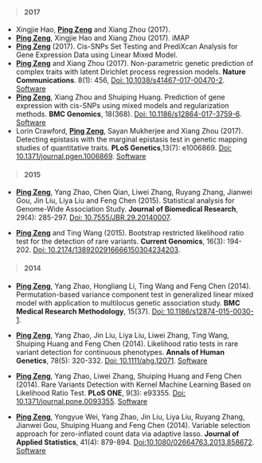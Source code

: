 
> #### 2017
+ Xingjie Hao, [**Ping Zeng**](https://github.com/biostatpzeng) and Xiang Zhou (2017). 
+ [**Ping Zeng**](https://github.com/biostatpzeng), Xingjie Hao and Xiang Zhou (2017). iMAP 
+ [**Ping Zeng**](https://github.com/biostatpzeng) (2017). Cis-SNPs Set Testing and PrediXcan Analysis for Gene Expression Data using Linear Mixed Model. 
+ [**Ping Zeng**](https://github.com/biostatpzeng) and Xiang Zhou (2017). Non-parametric genetic prediction of complex traits with latent Dirichlet process regression models. **Nature Communications**. 8(1): 456, [Doi: 10.1038/s41467-017-00470-2](https://www.nature.com/articles/s41467-017-00470-2?WT.feed_name=subjects_genetics). [Software](https://github.com/biostatpzeng/DPR)  
+ [**Ping Zeng**](https://github.com/biostatpzeng), Xiang Zhou and Shuiping Huang. Prediction of gene expression with cis-SNPs using mixed models and regularization methods. **BMC Genomics**, 18(368). [Doi: 10.1186/s12864-017-3759-6](https://bmcgenomics.biomedcentral.com/articles/10.1186/s12864-017-3759-6). [Software](https://github.com/genetics-statistics/GEMMA) 
+ Lorin Crawford, [**Ping Zeng**](https://github.com/biostatpzeng), Sayan Mukherjee and Xiang Zhou (2017). Detecting epistasis with the marginal epistasis test in genetic mapping studies of quantitative traits. **PLoS Genetics**,13(7): e1006869. [Doi: 10.1371/journal.pgen.1006869](http://journals.plos.org/plosgenetics/article?id=10.1371/journal.pgen.1006869). [Software](https://github.com/lorinanthony/MAPIT)
    
> #### 2015
+ [**Ping Zeng**](https://github.com/biostatpzeng), Yang Zhao, Chen Qian, Liwei Zhang, Ruyang Zhang, Jianwei Gou, Jin Liu, Liya Liu and Feng Chen (2015). Statistical analysis for Genome-Wide Association Study. **Journal of Biomedical Research**, 29(4): 285-297. [Doi: 10.7555/JBR.29.20140007](http://www.jbr-pub.org/ch/reader/view_abstract.aspx?file_no=JBR150403&flag=1).
    
+ [**Ping Zeng**](https://github.com/biostatpzeng) and Ting Wang (2015). Bootstrap restricted likelihood ratio test for the detection of rare variants. **Current Genomics**, 16(3): 194-202. [Doi: 10.2174/1389202916666150304234203](http://www.eurekaselect.com/129127).

> #### 2014
+ [**Ping Zeng**](https://github.com/biostatpzeng), Yang Zhao, Hongliang Li, Ting Wang and Feng Chen (2014). Permutation-based variance component test in generalized linear mixed model with application to multilocus genetic association study. **BMC Medical Research Methodology**, 15(37). [Doi: 10.1186/s12874-015-0030-1](https://bmcmedresmethodol.biomedcentral.com/articles/10.1186/s12874-015-0030-1).

+ [**Ping Zeng**](https://github.com/biostatpzeng), Yang Zhao, Jin Liu, Liya Liu, Liwei Zhang, Ting Wang, Shuiping Huang and Feng Chen (2014). Likelihood ratio tests in rare variant detection for continuous phenotypes. **Annals of Human Genetics**, 78(5): 320-332. [Doi: 10.1111/ahg.12071](http://onlinelibrary.wiley.com/doi/10.1111/ahg.12071/full). [Software](https://github.com/biostatpzeng/LRT)

+ [**Ping Zeng**](https://github.com/biostatpzeng), Yang Zhao, Liwei Zhang, Shuiping Huang and Feng Chen (2014). Rare Variants Detection with Kernel Machine Learning Based on Likelihood Ratio Test. **PLoS ONE**, 9(3): e93355. [Doi: 10.1371/journal.pone.0093355](http://journals.plos.org/plosone/article?id=10.1371/journal.pone.0093355).  [Software](https://github.com/biostatpzeng/LRT)

+ [**Ping Zeng**](https://github.com/biostatpzeng), Yongyue Wei, Yang Zhao, Jin Liu, Liya Liu, Ruyang Zhang, Jianwei Gou, Shuiping Huang and Feng Chen (2014). Variable selection approach for zero-inflated count data via adaptive lasso. **Journal of Applied Statistics**, 41(4): 879-894. [Doi:10.1080/02664763.2013.858672](http://www.tandfonline.com/doi/abs/10.1080/02664763.2013.858672). [Software](https://github.com/biostatpzeng/ZIP)
